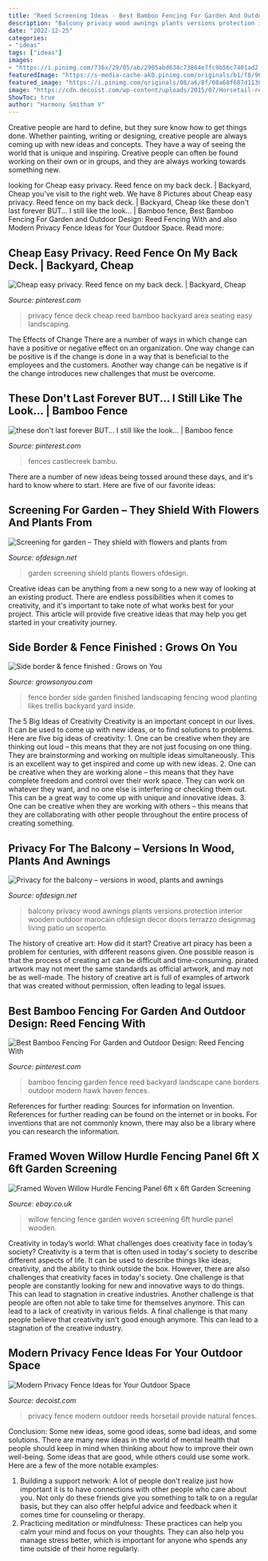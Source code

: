 ```yaml
---
title: "Reed Screening Ideas - Best Bamboo Fencing For Garden And Outdoor Design: Reed Fencing With"
description: "Balcony privacy wood awnings plants versions protection interior wooden outdoor marocain ofdesign decor doors terrazzo designmag living patio un scoperto"
date: "2022-12-25"
categories:
- "ideas"
tags: ["ideas"]
images:
- "https://i.pinimg.com/736x/29/05/ab/2905abd634c73864e7fc9b56c7401ad2.jpg"
featuredImage: "https://s-media-cache-ak0.pinimg.com/originals/b1/f8/96/b1f89609409b47cc06d81434266b719e.jpg"
featured_image: "https://i.pinimg.com/originals/08/a6/8f/08a68f687d11306ccbde6dcbb063ea9b.jpg"
image: "https://cdn.decoist.com/wp-content/uploads/2015/07/Horsetail-reeds-provide-a-natural-privacy-fence.jpg"
ShowToc: true
author: "Harmony Smitham V"
---
```



Creative people are hard to define, but they sure know how to get things done. Whether painting, writing or designing, creative people are always coming up with new ideas and concepts. They have a way of seeing the world that is unique and inspiring. Creative people can often be found working on their own or in groups, and they are always working towards something new.

	

		
looking for Cheap easy privacy. Reed fence on my back deck. | Backyard, Cheap you've visit to the right web. We have 8 Pictures about Cheap easy privacy. Reed fence on my back deck. | Backyard, Cheap like these don&#039;t last forever BUT... I still like the look... | Bamboo fence, Best Bamboo Fencing For Garden and Outdoor Design: Reed Fencing With and also Modern Privacy Fence Ideas for Your Outdoor Space. Read more:
		
    
## Cheap Easy Privacy. Reed Fence On My Back Deck. | Backyard, Cheap

<img loading=lazy src="https://i.pinimg.com/originals/08/a6/8f/08a68f687d11306ccbde6dcbb063ea9b.jpg" onerror="this.onerror=null;this.src='https://tse3.mm.bing.net/th?id=OIP.i0IQiflsQGa9jcDCdT-fdAHaFj&amp;pid=15.1';" alt="Cheap easy privacy. Reed fence on my back deck. | Backyard, Cheap">

_Source: pinterest.com_

>privacy fence deck cheap reed bamboo backyard area seating easy landscaping. 

	

The Effects of Change
There are a number of ways in which change can have a positive or negative effect on an organization. One way change can be positive is if the change is done in a way that is beneficial to the employees and the customers. Another way change can be negative is if the change introduces new challenges that must be overcome.

    
## These Don&#039;t Last Forever BUT... I Still Like The Look... | Bamboo Fence

<img loading=lazy src="https://i.pinimg.com/736x/29/05/ab/2905abd634c73864e7fc9b56c7401ad2.jpg" onerror="this.onerror=null;this.src='https://tse4.mm.bing.net/th?id=OIP.BgfJelH5Y0bdH_nBjfXZ9gHaHa&amp;pid=15.1';" alt="these don&#039;t last forever BUT... I still like the look... | Bamboo fence">

_Source: pinterest.com_

>fences castlecreek bambu. 

	

There are a number of new ideas being tossed around these days, and it's hard to know where to start. Here are five of our favorite ideas: 

    
## Screening For Garden – They Shield With Flowers And Plants From

<img loading=lazy src="https://www.ofdesign.net/wp-content/uploads/images/screening-for-garden-they-shield-with-flowers-and-plants-from-4-296760548.jpg" onerror="this.onerror=null;this.src='https://tse3.mm.bing.net/th?id=OIP.gU4LMWK8MFqYrCENPmLw2QHaJ3&amp;pid=15.1';" alt="Screening for garden – They shield with flowers and plants from">

_Source: ofdesign.net_

>garden screening shield plants flowers ofdesign. 

	

Creative ideas can be anything from a new song to a new way of looking at an existing product. There are endless possibilities when it comes to creativity, and it's important to take note of what works best for your project. This article will provide five creative ideas that may help you get started in your creativity journey.

    
## Side Border &amp; Fence Finished : Grows On You

<img loading=lazy src="http://media.growsonyou.com/photos/photo/image/146975/main/100_7129.jpg" onerror="this.onerror=null;this.src='https://tse1.mm.bing.net/th?id=OIP.wMxee64I1WrjohDoQJDRPQHaFj&amp;pid=15.1';" alt="Side border &amp; fence finished : Grows on You">

_Source: growsonyou.com_

>fence border side garden finished landscaping fencing wood planting likes trellis backyard yard inside. 

	

The 5 Big Ideas of Creativity
Creativity is an important concept in our lives. It can be used to come up with new ideas, or to find solutions to problems. Here are five big ideas of creativity: 1. One can be creative when they are thinking out loud – this means that they are not just focusing on one thing. They are brainstorming and working on multiple ideas simultaneously. This is an excellent way to get inspired and come up with new ideas. 2. One can be creative when they are working alone – this means that they have complete freedom and control over their work space. They can work on whatever they want, and no one else is interfering or checking them out. This can be a great way to come up with unique and innovative ideas. 3. One can be creative when they are working with others – this means that they are collaborating with other people throughout the entire process of creating something.

    
## Privacy For The Balcony – Versions In Wood, Plants And Awnings

<img loading=lazy src="https://www.ofdesign.net/wp-content/uploads/images/privacy-for-the-balcony-versions-in-wood-plants-and-awnings-8-304571861.jpg" onerror="this.onerror=null;this.src='https://tse1.mm.bing.net/th?id=OIP.-BqXyAHxjoDm-3dRmxiSVgHaLQ&amp;pid=15.1';" alt="Privacy for the balcony – versions in wood, plants and awnings">

_Source: ofdesign.net_

>balcony privacy wood awnings plants versions protection interior wooden outdoor marocain ofdesign decor doors terrazzo designmag living patio un scoperto. 

	

The history of creative art: How did it start?
Creative art piracy has been a problem for centuries, with different reasons given. One possible reason is that the process of creating art can be difficult and time-consuming. pirated artwork may not meet the same standards as official artwork, and may not be as well-made. The history of creative art is full of examples of artwork that was created without permission, often leading to legal issues.

    
## Best Bamboo Fencing For Garden And Outdoor Design: Reed Fencing With

<img loading=lazy src="https://s-media-cache-ak0.pinimg.com/originals/b1/f8/96/b1f89609409b47cc06d81434266b719e.jpg" onerror="this.onerror=null;this.src='https://tse2.mm.bing.net/th?id=OIP.ytmRsBSqrcsuG73KFYkSjAHaFj&amp;pid=15.1';" alt="Best Bamboo Fencing For Garden and Outdoor Design: Reed Fencing With">

_Source: pinterest.com_

>bamboo fencing garden fence reed backyard landscape cane borders outdoor modern hawk haven fences. 

	

References for further reading: Sources for information on Invention.
References for further reading can be found on the internet or in books. For inventions that are not commonly known, there may also be a library where you can research the information.

    
## Framed Woven Willow Hurdle Fencing Panel 6ft X 6ft Garden Screening

<img loading=lazy src="https://i.ebayimg.com/images/i/231533136251-0-1/s-l1000.jpg" onerror="this.onerror=null;this.src='https://tse2.mm.bing.net/th?id=OIP.jMAdiFvnZasrLl-IHijZ-QHaHY&amp;pid=15.1';" alt="Framed Woven Willow Hurdle Fencing Panel 6ft x 6ft Garden Screening">

_Source: ebay.co.uk_

>willow fencing fence garden woven screening 6ft hurdle panel wooden. 

	

Creativity in today’s world: What challenges does creativity face in today’s society?
Creativity is a term that is often used in today's society to describe different aspects of life. It can be used to describe things like ideas, creativity, and the ability to think outside the box. However, there are also challenges that creativity faces in today's society. One challenge is that people are constantly looking for new and innovative ways to do things. This can lead to stagnation in creative industries. Another challenge is that people are often not able to take time for themselves anymore. This can lead to a lack of creativity in various fields. A final challenge is that many people believe that creativity isn't good enough anymore. This can lead to a stagnation of the creative industry.

    
## Modern Privacy Fence Ideas For Your Outdoor Space

<img loading=lazy src="https://cdn.decoist.com/wp-content/uploads/2015/07/Horsetail-reeds-provide-a-natural-privacy-fence.jpg" onerror="this.onerror=null;this.src='https://tse4.mm.bing.net/th?id=OIP.dwKnciPHrMrRDwcuBhJ2gAHaE9&amp;pid=15.1';" alt="Modern Privacy Fence Ideas for Your Outdoor Space">

_Source: decoist.com_

>privacy fence modern outdoor reeds horsetail provide natural fences. 

	

Conclusion: Some new ideas, some good ideas, some bad ideas, and some solutions.
There are many new ideas in the world of mental health that people should keep in mind when thinking about how to improve their own well-being. Some ideas that are good, while others could use some work. Here are a few of the more notable examples: 
1) Building a support network: A lot of people don't realize just how important it is to have connections with other people who care about you. Not only do these friends give you something to talk to on a regular basis, but they can also offer helpful advice and feedback when it comes time for counseling or therapy. 
2) Practicing meditation or mindfulness: These practices can help you calm your mind and focus on your thoughts. They can also help you manage stress better, which is important for anyone who spends any time outside of their home regularly.

